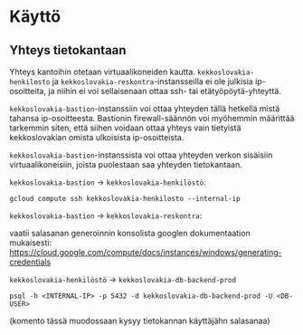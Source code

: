 # Käyttö

## Yhteys tietokantaan

Yhteys kantoihin otetaan virtuaalikoneiden kautta. `kekkoslovakia-henkilosto` ja `kekkoslovakia-reskontra`-instansseilla ei ole julkisia ip-osoitteita, ja niihin ei voi sellaisenaan ottaa ssh- tai etätyöpöytä-yhteyttä. 

`kekkoslovakia-bastion`-instanssiin voi ottaa yhteyden tällä hetkellä mistä tahansa ip-osoitteesta. Bastionin firewall-säännön voi myöhemmin määrittää tarkemmin siten, että siihen voidaan ottaa yhteys vain tietyistä kekkoslovakian omista ulkoisista ip-osoitteista. 

`kekkoslovakia-bastion`-instanssista voi ottaa yhteyden verkon sisäisiin virtuaalikoneisiin, joista puolestaan saa yhteyden tietokantaan. 

`kekkoslovakia-bastion` -> `kekkoslovakia-henkilöstö`:

    gcloud compute ssh kekkoslovakia-henkilosto --internal-ip

`kekkoslovakia-bastion` -> `kekkoslovakia-reskontra`:

vaatii salasanan generoinnin konsolista googlen dokumentaation mukaisesti: https://cloud.google.com/compute/docs/instances/windows/generating-credentials

`kekkoslovakia-henkilöstö` -> `kekkoslovakia-db-backend-prod`

    psql -h <INTERNAL-IP> -p 5432 -d kekkoslovakia-db-backend-prod -U <DB-USER>

(komento tässä muodossaan kysyy tietokannan käyttäjähn salasanaa)